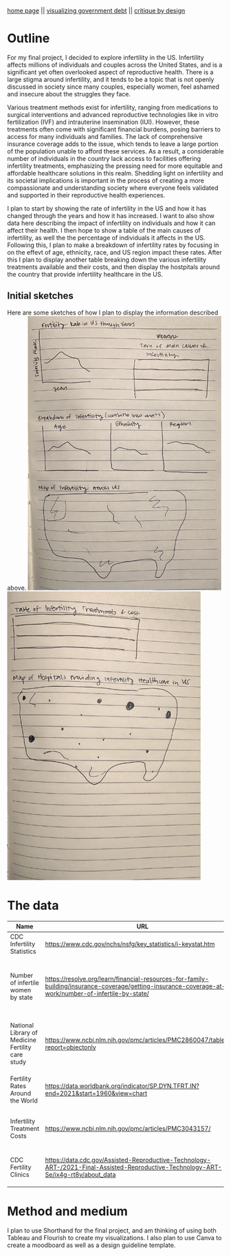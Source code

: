 [home page](/README.md) || [visualizing government debt](/visualizing-government-debt.md) || [critique by design](/critique-by-design.md)

# Outline
For my final project, I decided to explore infertility in the US. Infertility affects millions of individuals and couples across the United States, and is a significant yet often overlooked aspect of reproductive health. There is a large stigma around infertility, and it tends to be a topic that is not openly discussed in society since many couples, especially women, feel ashamed and insecure about the struggles they face. 

Various treatment methods exist for infertility, ranging from medications to surgical interventions and advanced reproductive technologies like in vitro fertilization (IVF) and intrauterine insemination (IUI). However, these treatments often come with significant financial burdens, posing barriers to access for many individuals and families. The lack of comprehensive insurance coverage adds to the issue, which tends to leave a large portion of the population unable to afford these services. As a result, a considerable number of individuals in the country lack access to facilities offering infertility treatments, emphasizing the pressing need for more equitable and affordable healthcare solutions in this realm. Shedding light on infertility and its societal implications is important in the process of creating a more compassionate and understanding society where everyone feels validated and supported in their reproductive health experiences.
 
I plan to start by showing the rate of infertility in the US and how it has changed through the years and how it has increased. I want to also show data here describing the impact of infertility on individuals and how it can affect their health. I then hope to show a table of the main causes of infertility, as well the the percentage of individuals it affects in the US. Following this, I plan to make a breakdown of infertility rates by focusing in on the effevt of age, ethnicity, race, and US region impact these rates. After this I plan to display another table breaking down the various infertility treatments available and their costs, and then display the hostpitals around the country that provide infertility healthcare in the US.

## Initial sketches
Here are some sketches of how I plan to display the information described above.
<img src="final-project-sketch1.jpg" width="450"/>
<img src="final-project-sketch2.jpg" width="450"/>


# The data

| Name | URL | Description |
|------|-----|-------------|
|  CDC Infertility Statistics    |  https://www.cdc.gov/nchs/nsfg/key_statistics/i-keystat.htm   |    Various statistics on infertility in the US         |
|   Number of infertile women by state    |  https://resolve.org/learn/financial-resources-for-family-building/insurance-coverage/getting-insurance-coverage-at-work/number-of-infertile-by-state/   |    Uses data from 2010 U.S. Census and the National Survey of Family Growth from 2015-2017 to determine number of infertile women by state     |
|  National Library of Medicine Fertility care study | https://www.ncbi.nlm.nih.gov/pmc/articles/PMC2860047/table/T1/?report=objectonly  | Breakdown of 428 women seeking fertility care by demographic, socioeconomic, treatment, and outcome  |
|  Fertility Rates Around the World   |  https://data.worldbank.org/indicator/SP.DYN.TFRT.IN?end=2021&start=1960&view=chart   |  Dataset containing fertility rates of countries around the world from 1960-2021   |
| Infertility Treatment Costs | https://www.ncbi.nlm.nih.gov/pmc/articles/PMC3043157/ | Study that contains data describing the cost of various infertility treatments |
| CDC Fertility Clinics | https://data.cdc.gov/Assisted-Reproductive-Technology-ART-/2021-Final-Assisted-Reproductive-Technology-ART-Se/ix4g-rt8v/about_data | Dataset that includes clinics in the US that provide fertility services/treatments |

# Method and medium
I plan to use Shorthand for the final project, and am thinking of using both Tableau and Flourish to create my visualizations. I also plan to use Canva to create a moodboard as well as a design guideline template.
